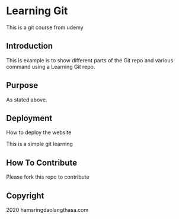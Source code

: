 # Learning Git

This is a git course from udemy

## Introduction

This is example is to show different parts of the Git repo and various command using a Learning Git repo.

## Purpose

As stated above.

## Deployment
How to deploy the website

This is a simple git learning

## How To Contribute
Please fork this repo to contribute

## Copyright
2020 hamsringdaolangthasa.com
